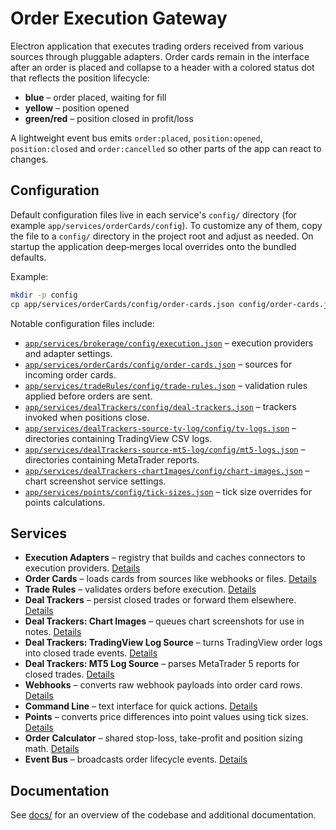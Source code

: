 # Order Execution Gateway

Electron application that executes trading orders received from various sources through pluggable adapters. Order cards remain in the interface after an order is placed and collapse to a header with a colored status dot that reflects the position lifecycle:

- **blue** – order placed, waiting for fill
- **yellow** – position opened
- **green/red** – position closed in profit/loss

A lightweight event bus emits `order:placed`, `position:opened`, `position:closed` and `order:cancelled` so other parts of the app can react to changes.

## Configuration

Default configuration files live in each service's `config/` directory (for example `app/services/orderCards/config`). To customize any of them, copy the file to a `config/` directory in the project root and adjust as needed. On startup the application deep‑merges local overrides onto the bundled defaults.

Example:

```bash
mkdir -p config
cp app/services/orderCards/config/order-cards.json config/order-cards.json
```

Notable configuration files include:

- [`app/services/brokerage/config/execution.json`](app/services/brokerage/config/execution.json) – execution providers and adapter settings.
- [`app/services/orderCards/config/order-cards.json`](app/services/orderCards/config/order-cards.json) – sources for incoming order cards.
- [`app/services/tradeRules/config/trade-rules.json`](app/services/tradeRules/config/trade-rules.json) – validation rules applied before orders are sent.
- [`app/services/dealTrackers/config/deal-trackers.json`](app/services/dealTrackers/config/deal-trackers.json) – trackers invoked when positions close.
- [`app/services/dealTrackers-source-tv-log/config/tv-logs.json`](app/services/dealTrackers-source-tv-log/config/tv-logs.json) – directories containing TradingView CSV logs.
- [`app/services/dealTrackers-source-mt5-log/config/mt5-logs.json`](app/services/dealTrackers-source-mt5-log/config/mt5-logs.json) – directories containing MetaTrader reports.
- [`app/services/dealTrackers-chartImages/config/chart-images.json`](app/services/dealTrackers-chartImages/config/chart-images.json) – chart screenshot service settings.
- [`app/services/points/config/tick-sizes.json`](app/services/points/config/tick-sizes.json) – tick size overrides for points calculations.

## Services

- **Execution Adapters** – registry that builds and caches connectors to execution providers. [Details](docs/execution-adapters.md)
- **Order Cards** – loads cards from sources like webhooks or files. [Details](app/services/orderCards/README.md)
- **Trade Rules** – validates orders before execution. [Details](app/services/tradeRules/README.md)
- **Deal Trackers** – persist closed trades or forward them elsewhere. [Details](app/services/dealTrackers/README.md)
- **Deal Trackers: Chart Images** – queues chart screenshots for use in notes. [Details](app/services/dealTrackers-chartImages/README.md)
- **Deal Trackers: TradingView Log Source** – turns TradingView order logs into closed trade events. [Details](app/services/dealTrackers-source-tv-log/README.md)
- **Deal Trackers: MT5 Log Source** – parses MetaTrader 5 reports for closed trades. [Details](app/services/dealTrackers-source-mt5-log/README.md)
- **Webhooks** – converts raw webhook payloads into order card rows. [Details](app/services/webhooks/README.md)
- **Command Line** – text interface for quick actions. [Details](docs/command-line.md)
- **Points** – converts price differences into point values using tick sizes. [Details](app/services/points/README.md)
- **Order Calculator** – shared stop-loss, take-profit and position sizing math. [Details](docs/order-calculator.md)
- **Event Bus** – broadcasts order lifecycle events. [Details](docs/events.md)

## Documentation

See [docs/](docs/README.md) for an overview of the codebase and additional documentation.
